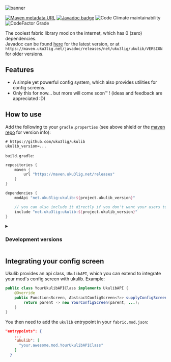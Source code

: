 ![banner](https://raw.githubusercontent.com/uku3lig/ukulib/1.19/banner.png)

[![Maven metadata URL](https://img.shields.io/maven-metadata/v?metadataUrl=https%3A%2F%2Fmaven.uku3lig.net%2Freleases%2Fnet%2Fuku3lig%2Fukulib%2Fmaven-metadata.xml&color=brightgreen&style=for-the-badge)](https://maven.uku3lig.net/#/releases/net/uku3lig/ukulib)
[![Javadoc badge](https://img.shields.io/badge/javadoc-latest-blue?style=for-the-badge)](https://maven.uku3lig.net/javadoc/releases/net/uku3lig/ukulib/latest)
![Code Climate maintainability](https://img.shields.io/codeclimate/maintainability/uku3lig/ukulib?style=for-the-badge)
![CodeFactor Grade](https://img.shields.io/codefactor/grade/github/uku3lig/ukulib?style=for-the-badge)

The coolest fabric library mod on the internet, which has 0 (zero) dependencies. <br>
Javadoc can be found [here](https://maven.uku3lig.net/javadoc/releases/net/uku3lig/ukulib/latest) for the latest version, or at `https://maven.uku3lig.net/javadoc/releases/net/uku3lig/ukulib/VERSION` for older versions.

## Features
* A simple yet powerful config system, which also provides utilities for config screens.
* Only this for now... but more will come soon™️ ! (ideas and feedback are appreciated :D)

## How to use

Add the following to your `gradle.properties` (see above shield or the [maven repo](https://maven.uku3lig.net/#/releases/net/uku3lig/ukulib) for version info):
```properties
# https://github.com/uku3lig/ukulib
ukulib_version=...
```

`build.gradle`:
```groovy
repositories {
    maven {
        url "https://maven.uku3lig.net/releases"
    }
}

dependencies {
    modApi "net.uku3lig:ukulib:${project.ukulib_version}"

    // you can also include it directly if you don't want your users to download it
    include "net.uku3lig:ukulib:${project.ukulib_version}"
}
```

<details>
    <summary><h3>Development versions</h3></summary>

<a href="https://github.com/uku3lig/ukulib/actions"><img alt="GitHub Workflow Status" src="https://img.shields.io/github/workflow/status/uku3lig/ukulib/gradle%20ci"></a>
<a href="https://maven.uku3lig.net/#/snapshots/net/uku3lig/ukulib"><img alt="Maven metadata URL" src="https://img.shields.io/maven-metadata/v?metadataUrl=https%3A%2F%2Fmaven.uku3lig.net%2Fsnapshots%2Fnet%2Fuku3lig%2Fukulib%2Fmaven-metadata.xml"></a>
    
Development version numbers end with `-build.<build number>`, e.g. `0.2.2+1.19.2-build.65`. <br>
They are not guaranteed to be stable or even work at all, but they are available if you want to test the latest changes. <br>
They are also not published to the maven repo, so you have to add the following to your `build.gradle`:
```groovy
repositories {
    maven {
        url "https://maven.uku3lig.net/snapshots"
    }
}
```
</details>

## Integrating your config screen

Ukulib provides an api class, `UkulibAPI`, which you can extend to integrate your mod's config screen with ukulib. Example:
```java
public class YourUkulibAPIClass implements UkulibAPI {
    @Override
    public Function<Screen, AbstractConfigScreen<?>> supplyConfigScreen() {
        return parent -> new YourConfigScreen(parent, ...);
    }
}
```

You then need to add the `ukulib` entrypoint in your `fabric.mod.json`:
```json
"entrypoints": {
    ...
    "ukulib": [
      "your.awesome.mod.YourUkulibAPIClass"
    ]
  }
```
